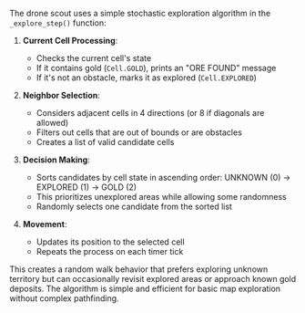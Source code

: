 The drone scout uses a simple stochastic exploration algorithm in the `_explore_step()` function:

1. **Current Cell Processing**:
   - Checks the current cell's state
   - If it contains gold (`Cell.GOLD`), prints an "ORE FOUND" message
   - If it's not an obstacle, marks it as explored (`Cell.EXPLORED`)

2. **Neighbor Selection**:
   - Considers adjacent cells in 4 directions (or 8 if diagonals are allowed)
   - Filters out cells that are out of bounds or are obstacles
   - Creates a list of valid candidate cells

3. **Decision Making**:
   - Sorts candidates by cell state in ascending order: UNKNOWN (0) → EXPLORED (1) → GOLD (2)
   - This prioritizes unexplored areas while allowing some randomness
   - Randomly selects one candidate from the sorted list

4. **Movement**:
   - Updates its position to the selected cell
   - Repeats the process on each timer tick

This creates a random walk behavior that prefers exploring unknown territory but can occasionally revisit explored areas or approach known gold deposits. The algorithm is simple and efficient for basic map exploration without complex pathfinding.
